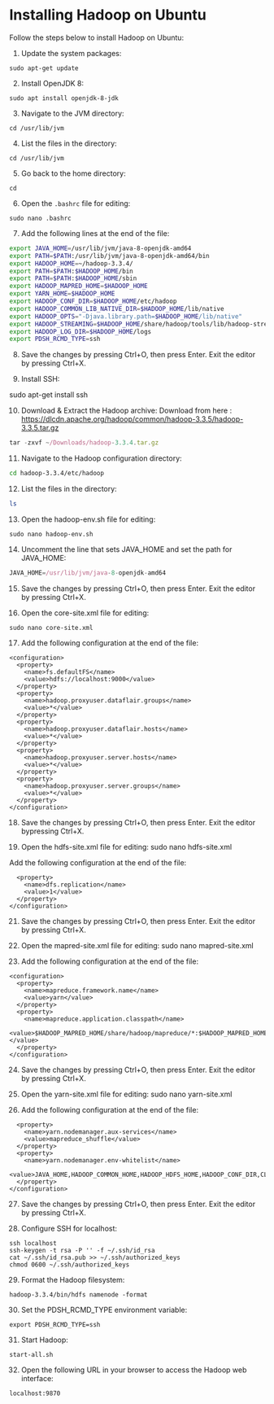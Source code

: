 # Installing Hadoop on Ubuntu

Follow the steps below to install Hadoop on Ubuntu:

1. Update the system packages:
```
sudo apt-get update
```

2. Install OpenJDK 8:
```
sudo apt install openjdk-8-jdk
```

3. Navigate to the JVM directory:
```
cd /usr/lib/jvm
```

4. List the files in the directory:
```
cd /usr/lib/jvm
```

5. Go back to the home directory:
```
cd
```

6. Open the `.bashrc` file for editing:
```
sudo nano .bashrc
```

7. Add the following lines at the end of the file:
```bash
export JAVA_HOME=/usr/lib/jvm/java-8-openjdk-amd64
export PATH=$PATH:/usr/lib/jvm/java-8-openjdk-amd64/bin
export HADOOP_HOME=~/hadoop-3.3.4/
export PATH=$PATH:$HADOOP_HOME/bin
export PATH=$PATH:$HADOOP_HOME/sbin
export HADOOP_MAPRED_HOME=$HADOOP_HOME
export YARN_HOME=$HADOOP_HOME
export HADOOP_CONF_DIR=$HADOOP_HOME/etc/hadoop
export HADOOP_COMMON_LIB_NATIVE_DIR=$HADOOP_HOME/lib/native
export HADOOP_OPTS="-Djava.library.path=$HADOOP_HOME/lib/native"
export HADOOP_STREAMING=$HADOOP_HOME/share/hadoop/tools/lib/hadoop-streaming-3.3.4.jar
export HADOOP_LOG_DIR=$HADOOP_HOME/logs
export PDSH_RCMD_TYPE=ssh
```
8. Save the changes by pressing Ctrl+O, then press Enter. Exit the editor by pressing Ctrl+X.

9. Install SSH:

sudo apt-get install ssh

10. Download & Extract the Hadoop archive:
Download from here : https://dlcdn.apache.org/hadoop/common/hadoop-3.3.5/hadoop-3.3.5.tar.gz
```javascript
tar -zxvf ~/Downloads/hadoop-3.3.4.tar.gz
```
11. Navigate to the Hadoop configuration directory:

```bash
cd hadoop-3.3.4/etc/hadoop
```

12. List the files in the directory:

```bash
ls
```
13. Open the hadoop-env.sh file for editing:
```
sudo nano hadoop-env.sh
```
14. Uncomment the line that sets JAVA_HOME and set the path for JAVA_HOME:

```javascript
JAVA_HOME=/usr/lib/jvm/java-8-openjdk-amd64
```

15. Save the changes by pressing Ctrl+O, then press Enter. Exit the editor by pressing Ctrl+X.

16. Open the core-site.xml file for editing:
```
sudo nano core-site.xml
```
17. Add the following configuration at the end of the file:
```
<configuration>
  <property>
    <name>fs.defaultFS</name>
    <value>hdfs://localhost:9000</value>
  </property>
  <property>
    <name>hadoop.proxyuser.dataflair.groups</name>
    <value>*</value>
  </property>
  <property>
    <name>hadoop.proxyuser.dataflair.hosts</name>
    <value>*</value>
  </property>
  <property>
    <name>hadoop.proxyuser.server.hosts</name>
    <value>*</value>
  </property>
  <property>
    <name>hadoop.proxyuser.server.groups</name>
    <value>*</value>
  </property>
</configuration>
```
18. Save the changes by pressing Ctrl+O, then press Enter. Exit the editor bypressing Ctrl+X.

19. Open the hdfs-site.xml file for editing:
sudo nano hdfs-site.xml

Add the following configuration at the end of the file:
```<configuration>
  <property>
    <name>dfs.replication</name>
    <value>1</value>
  </property>
</configuration>
```
21. Save the changes by pressing Ctrl+O, then press Enter. Exit the editor by pressing Ctrl+X.

22. Open the mapred-site.xml file for editing:
sudo nano mapred-site.xml

23. Add the following configuration at the end of the file:
```
<configuration>
  <property>
    <name>mapreduce.framework.name</name>
    <value>yarn</value>
  </property>
  <property>
    <name>mapreduce.application.classpath</name>
    <value>$HADOOP_MAPRED_HOME/share/hadoop/mapreduce/*:$HADOOP_MAPRED_HOME/share/hadoop/mapreduce/lib/*</value>
  </property>
</configuration>
```
24. Save the changes by pressing Ctrl+O, then press Enter. Exit the editor by pressing Ctrl+X.

25. Open the yarn-site.xml file for editing:
sudo nano yarn-site.xml

26. Add the following configuration at the end of the file:
```<configuration>
  <property>
    <name>yarn.nodemanager.aux-services</name>
    <value>mapreduce_shuffle</value>
  </property>
  <property>
    <name>yarn.nodemanager.env-whitelist</name>
    <value>JAVA_HOME,HADOOP_COMMON_HOME,HADOOP_HDFS_HOME,HADOOP_CONF_DIR,CLASSPATH_PREPEND_DISTCACHE,HADOOP_YARN_HOME,HADOOP_MAPRED_HOME</value>
  </property>
</configuration>
```
27. Save the changes by pressing Ctrl+O, then press Enter. Exit the editor by pressing Ctrl+X.

28. Configure SSH for localhost:
```
ssh localhost
ssh-keygen -t rsa -P '' -f ~/.ssh/id_rsa
cat ~/.ssh/id_rsa.pub >> ~/.ssh/authorized_keys
chmod 0600 ~/.ssh/authorized_keys
```

29. Format the Hadoop filesystem:
```
hadoop-3.3.4/bin/hdfs namenode -format
```

30. Set the PDSH_RCMD_TYPE environment variable:
```
export PDSH_RCMD_TYPE=ssh
```

31. Start Hadoop:
```
start-all.sh
```

32. Open the following URL in your browser to access the Hadoop web interface:
```
localhost:9870
```
